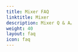 ```yaml
---
title: Mixer FAQ
linktitle: Mixer
description: Mixer Q & A。
weight: 40
layout: faq
icon: faq
---
```

